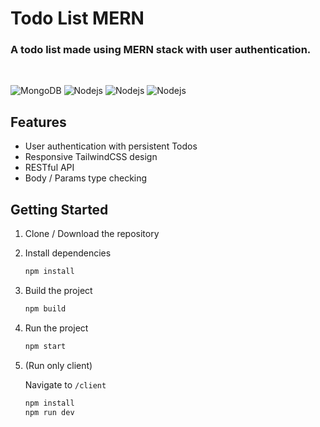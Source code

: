# Todo List MERN

### A todo list made using MERN stack with user authentication.

<br>
<p>
<img alt="MongoDB" src="https://img.shields.io/badge/-MongoDB-13aa52?style=flat-square&logo=mongodb&logoColor=white" /> <img alt="Nodejs" src="https://img.shields.io/badge/-Express-43853d?style=flat-square&logo=Express&logoColor=white" /> <img alt="Nodejs" src="https://img.shields.io/badge/-React-61DAFB?style=flat-square&logo=React&logoColor=white" /> <img alt="Nodejs" src="https://img.shields.io/badge/-Node.js-43853d?style=flat-square&logo=Node.js&logoColor=white" />
</p>

## Features

-   User authentication with persistent Todos
-   Responsive TailwindCSS design
-   RESTful API
-   Body / Params type checking

## Getting Started

1. Clone / Download the repository

1. Install dependencies

    ```bash
    npm install
    ```

1. Build the project

    ```bash
    npm build
    ```

1. Run the project

    ```bash
    npm start
    ```

1. (Run only client)

    Navigate to `/client`

    ```bash
    npm install
    npm run dev
    ```
